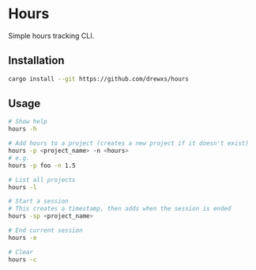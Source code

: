 # Hours

Simple hours tracking CLI.

## Installation

```sh
cargo install --git https://github.com/drewxs/hours
```

## Usage

```sh
# Show help
hours -h

# Add hours to a project (creates a new project if it doesn't exist)
hours -p <project_name> -n <hours>
# e.g.
hours -p foo -n 1.5

# List all projects
hours -l

# Start a session
# This creates a timestamp, then adds when the session is ended
hours -sp <project_name>

# End current session
hours -e

# Clear
hours -c
```

